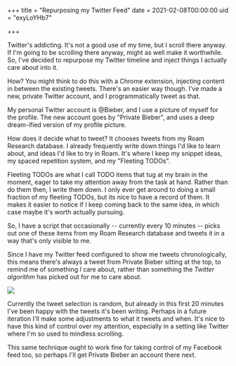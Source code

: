+++
title = "Repurposing my Twitter Feed"
date = 2021-02-08T00:00:00
uid = "exyLoYHb7"

+++

Twitter's addicting. It's not a good use of my time, but I scroll there anyway. If I'm going to be scrolling there anyway, might as well make it worthwhile. So, I've decided to repurpose my Twitter timeline and inject things I actually care about into it.

How? You might think to do this with a Chrome extension, injecting content in between the existing tweets. There's an easier way though. I've made a new, private Twitter account, and I programmatically tweet as that.

My personal Twitter account is @Bieber, and I use a picture of myself for the profile. The new account goes by "Private Bieber", and uses a deep dream-ified version of my profile picture.

How does it decide what to tweet? It chooses tweets from my Roam Research database. I already frequently write down things I'd like to learn about, and ideas I'd like to try in Roam. It's where I keep my snippet ideas, my spaced repetition system, and my "Fleeting TODOs".

Fleeting TODOs are what I call TODO items that tug at my brain in the moment, eager to take my attention away from the task at hand. Rather than do them then, I write them down. I only ever get around to doing a small fraction of my fleeting TODOs, but its nice to have a record of them. It makes it easier to notice if I keep coming back to the same idea, in which case maybe it's worth actually pursuing.

So, I have a script that occasionally -- currently every 10 minutes -- picks out one of these items from my Roam Research database and tweets it in a way that's only visible to me.

Since I have my Twitter feed configured to show me tweets chronologically, this means there's always a tweet from Private Bieber sitting at the top, to remind me of something _I_ care about, rather than something the _Twitter algorithm_ has picked out for me to care about.

![](https://firebasestorage.googleapis.com/v0/b/firescript-577a2.appspot.com/o/imgs%2Fapp%2Fplayground%2FxD83QrK9_D.png?alt=media&token=76f275ac-62fd-4844-829c-b44cf9cf568f)

Currently the tweet selection is random, but already in this first 20 minutes I've been happy with the tweets it's been writing. Perhaps in a future iteration I'll make some adjustments to what it tweets and when. It's nice to have this kind of control over my attention, especially in a setting like Twitter where I'm so used to mindless scrolling.

This same technique ought to work fine for taking control of my Facebook feed too, so perhaps I'll get Private Bieber an account there next.
